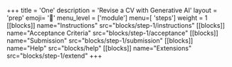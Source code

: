 +++
title = 'One'
description = 'Revise a CV with Generative AI'
layout = 'prep'
emoji= '🤖'
menu_level = ['module']
menu=[ 'steps']
weight = 1
[[blocks]]
name="Instructions"
src="blocks/step-1/instructions"
[[blocks]]
name="Acceptance Criteria"
src="blocks/step-1/acceptance"
[[blocks]]
name="Submission"
src="blocks/step-1/submission"
[[blocks]]
name="Help"
src="blocks/help"
[[blocks]]
name="Extensions"
src="blocks/step-1/extend"
+++
